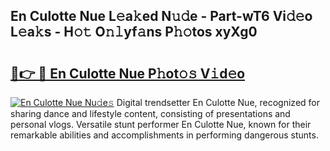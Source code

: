 ## En Culotte Nue L𝚎a𝚔ed N𝚞𝚍e - Part-wT6 Vi𝚍𝚎o L𝚎a𝚔s - H𝚘𝚝 O𝚗𝚕yf𝚊ns P𝚑𝚘tos xyXg0

# <h2><a href="http://kf8dtud.oniu.top/?m=En+Culotte+Nue">🔗👉 🔴 En Culotte Nue P𝚑ot𝚘𝚜 V𝚒d𝚎o</a></h2>

[![En Culotte Nue Nu𝚍e𝚜](https://i.imgur.com/0qMVB7G.gif)](http://kf8dtud.oniu.top/?m=En+Culotte+Nue)
Digital trendsetter En Culotte Nue, recognized for sharing dance and lifestyle content, consisting of presentations and personal vlogs. Versatile stunt performer En Culotte Nue, known for their remarkable abilities and accomplishments in performing dangerous stunts.  
